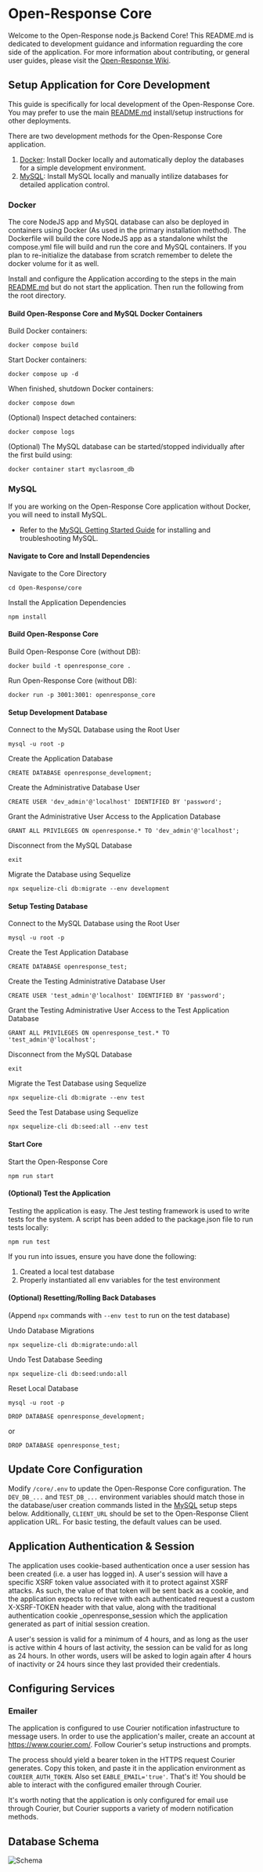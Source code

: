 # Open-Response Core
Welcome to the Open-Response node.js Backend Core! This README.md is dedicated to development guidance and information reguarding the core side of the application. For more information about contributing, or general user guides, please visit the [Open-Response Wiki](https://github.com/OSU-MC/Open-Response/wiki).

## Setup Application for Core Development
This guide is specifically for local development of the Open-Response Core. You may prefer to use the main [README.md](../README.md) install/setup instructions for other deployments.

There are two development methods for the Open-Response Core application.

1. [Docker](#docker): Install Docker locally and automatically deploy the databases for a simple development environment.
2. [MySQL](#mysql): Install MySQL locally and manually intilize databases for detailed application control.

### Docker
The core NodeJS app and MySQL database can also be deployed in containers using Docker (As used in the primary installation method). The Dockerfile will build the core NodeJS app as a standalone whilst the compose.yml file will build and run the core and MySQL containers. If you plan to re-initialize the database from scratch remember to delete the docker volume for it as well.

Install and configure the Application according to the steps in the main [README.md](../README.md) but do not start the application. Then run the following from the root directory.

#### Build Open-Response Core and MySQL Docker Containers
Build Docker containers:
```
docker compose build
```

Start Docker containers:
```
docker compose up -d
```

When finished, shutdown Docker containers:
```
docker compose down
```

(Optional) Inspect detached containers:
```
docker compose logs
```

(Optional) The MySQL database can be started/stopped individually after the first build using:
```
docker container start myclasroom_db
```

### MySQL
If you are working on the Open-Response Core application without Docker, you will need to install MySQL.

- Refer to the [MySQL Getting Started Guide](https://dev.mysql.com/doc/mysql-getting-started/en/) for installing and troubleshooting MySQL.

#### Navigate to Core and Install Dependencies

Navigate to the Core Directory
```
cd Open-Response/core
```

Install the Application Dependencies
```
npm install
```

#### Build Open-Response Core
Build Open-Response Core (without DB):
```
docker build -t openresponse_core .
```

Run Open-Response Core (without DB):
```
docker run -p 3001:3001: openresponse_core
```

#### Setup Development Database
Connect to the MySQL Database using the Root User
```
mysql -u root -p
```

Create the Application Database
```
CREATE DATABASE openresponse_development;
```

Create the Administrative Database User
```
CREATE USER 'dev_admin'@'localhost' IDENTIFIED BY 'password';
```

Grant the Administrative User Access to the Application Database
```
GRANT ALL PRIVILEGES ON openresponse.* TO 'dev_admin'@'localhost';
```

Disconnect from the MySQL Database
```
exit
```

Migrate the Database using Sequelize
```
npx sequelize-cli db:migrate --env development
```

#### Setup Testing Database
Connect to the MySQL Database using the Root User
```
mysql -u root -p
```

Create the Test Application Database
```
CREATE DATABASE openresponse_test;
```

Create the Testing Administrative Database User
```
CREATE USER 'test_admin'@'localhost' IDENTIFIED BY 'password';
```

Grant the Testing Administrative User Access to the Test Application Database
```
GRANT ALL PRIVILEGES ON openresponse_test.* TO 'test_admin'@'localhost';
```

Disconnect from the MySQL Database
```
exit
```

Migrate the Test Database using Sequelize
```
npx sequelize-cli db:migrate --env test
```

Seed the Test Database using Sequelize
```
npx sequelize-cli db:seed:all --env test
```

#### Start Core
Start the Open-Response Core
```
npm run start
```

#### (Optional) Test the Application
Testing the application is easy. The Jest testing framework is used to write tests for the system. A script has been added to the package.json file to run tests locally:
```
npm run test
```

If you run into issues, ensure you have done the following:

1. Created a local test database
2. Properly instantiated all env variables for the test environment

#### (Optional) Resetting/Rolling Back Databases
(Append `npx` commands with `--env test` to run on the test database)

Undo Database Migrations
```
npx sequelize-cli db:migrate:undo:all
```

Undo Test Database Seeding
```
npx sequelize-cli db:seed:undo:all
```

Reset Local Database
```
mysql -u root -p
```

```
DROP DATABASE openresponse_development;
```

or

```
DROP DATABASE openresponse_test;
```

## Update Core Configuration
Modify `/core/.env` to update the Open-Response Core configuration. The `DEV_DB_...` and `TEST_DB_...` environment variables should match those in the database/user creation commands listed in the [MySQL](#mysql) setup steps below. Additionally, `CLIENT_URL` should be set to the Open-Response Client application URL. For basic testing, the default values can be used.

## Application Authentication & Session
The application uses cookie-based authentication once a user session has been created (i.e. a user has logged in). A user's session will have a specific XSRF token value associated with it to protect against XSRF attacks. As such, the value of that token will be sent back as a cookie, and the application expects to recieve with each authenticated request a custom X-XSRF-TOKEN header with that value, along with the traditional authentication cookie \_openresponse_session which the application generated as part of initial session creation.

A user's session is valid for a minimum of 4 hours, and as long as the user is active within 4 hours of last activity, the session can be valid for as long as 24 hours. In other words, users will be asked to login again after 4 hours of inactivity or 24 hours since they last provided their credentials.

## Configuring Services
### Emailer
The application is configured to use Courier notification infastructure to message users. In order to use the application's mailer, create an account at https://www.courier.com/. Follow Courier's setup instructions and prompts.

The process should yield a bearer token in the HTTPS request Courier generates. Copy this token, and paste it in the application environment as `COURIER_AUTH_TOKEN`. Also set `EABLE_EMAIL='true'`. That's it! You should be able to interact with the configured emailer through Courier.

It's worth noting that the application is only configured for email use through Courier, but Courier supports a variety of modern notification methods.

## Database Schema
![Schema](https://github.com/user-attachments/assets/cc642b55-d099-46cd-a5c4-95efee36c15e)

